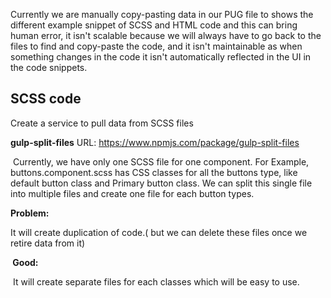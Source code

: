Currently we are manually copy-pasting data in our PUG file to shows the different example snippet of SCSS and HTML code and this can bring human error, it isn't scalable because we will always have to go back to the files to find and copy-paste the code, and it isn't maintainable as when something changes in the code it isn't automatically reflected in the UI in the code snippets. 

## SCSS code

Create a service to pull data from SCSS files  

**gulp-split-files** URL: https://www.npmjs.com/package/gulp-split-files 

 Currently, we have only one SCSS file for one component. For Example, buttons.component.scss has CSS classes for all the buttons type, like default button class and Primary button class. We can split this single file into multiple files and create one file for each button types. 



**Problem:**

It will create duplication of code.( but we can delete these files once we retire data from it)

** Good:**

 It will create separate files for each classes which will be easy to use.